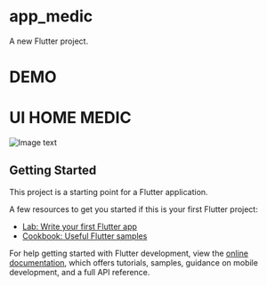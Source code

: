 # app_medic

A new Flutter project.

# DEMO


# UI HOME MEDIC

![Image text](https://github.com/lucho120/RETOS-FLUTTER/tree/main/RETOS%20VALTX/app_medic/blob/main/assets/demo/demo_app_medic_responsive.gif)
## Getting Started

This project is a starting point for a Flutter application.

A few resources to get you started if this is your first Flutter project:

- [Lab: Write your first Flutter app](https://docs.flutter.dev/get-started/codelab)
- [Cookbook: Useful Flutter samples](https://docs.flutter.dev/cookbook)

For help getting started with Flutter development, view the
[online documentation](https://docs.flutter.dev/), which offers tutorials,
samples, guidance on mobile development, and a full API reference.
